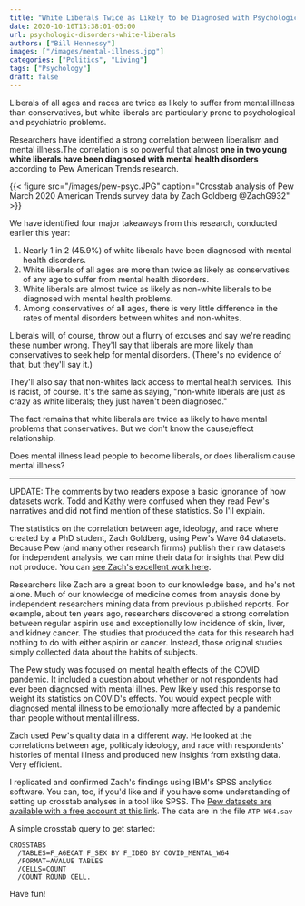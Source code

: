 ```yaml
---
title: "White Liberals Twice as Likely to be Diagnosed with Psychological Problems"
date: 2020-10-10T13:38:01-05:00
url: psychologic-disorders-white-liberals
authors: ["Bill Hennessy"]
images: ["/images/mental-illness.jpg"]
categories: ["Politics", "Living"]
tags: ["Psychology"]
draft: false
---
```


Liberals of all ages and races are twice as likely to suffer from mental illness than conservatives, but white liberals are particularly prone to psychological and psychiatric problems. 

Researchers have identified a strong correlation between liberalism and mental illness.The correlation is so powerful that almost **one in two young white liberals have been diagnosed with mental health disorders** according to Pew American Trends research. 


{{< figure src="/images/pew-psyc.JPG" caption="Crosstab analysis of Pew March 2020 American Trends survey data by Zach Goldberg @ZachG932" >}}

We have identified four major takeaways from this research, conducted earlier this year:

1. Nearly 1 in 2 (45.9%) of white liberals have been diagnosed with mental health disorders.
2. White liberals of all ages are more than twice as likely as conservatives of any age to suffer from mental health disorders.
3. White liberals are almost twice as likely as non-white liberals to be diagnosed with mental health problems. 
4. Among conservatives of all ages, there is very little difference in the rates of mental disorders between whites and non-whites.

Liberals will, of course, throw out a flurry of excuses and say we're reading these number wrong. They'll say that liberals are more likely than conservatives to seek help for mental disorders. (There's no evidence of that, but they'll say it.)

They'll also say that non-whites lack access to mental health services. This is racist, of course. It's the same as saying, "non-white liberals are just as crazy as white liberals; they just haven't been diagnosed."

The fact remains that white liberals are twice as likely to have mental problems that conservatives. But we don't know the cause/effect relationship. 

Does mental illness lead people to become liberals, or does liberalism cause mental illness?

---
UPDATE: The comments by two readers expose a basic ignorance of how datasets work. Todd and Kathy were confused when they read Pew's narratives and did not find mention of these statistics. So I'll explain.

The statistics on the correlation between age, ideology, and race where created by a PhD student, Zach Goldberg, using Pew's Wave 64 datasets. Because Pew (and many other research firrms) publish their raw datasets for independent analysis, we can mine their data for insights that Pew did not produce.  You can [see Zach's excellent work here](https://threadreaderapp.com/thread/1248823584111439872.html). 

Researchers like Zach are a great boon to our knowledge base, and he's not alone. Much of our knowledge of medicine comes from anaysis done by independent researchers mining data from previous published reports. For example, about ten years ago, researchers discovered a strong correlation between regular aspirin use and exceptionally low incidence of skin, liver, and kidney cancer. The studies that produced the data for this research had nothing to do with either aspirin or cancer. Instead, those original studies simply collected data about the habits of subjects. 

The Pew study was focused on mental health effects of the COVID pandemic. It included a question about whether or not respondents had ever been diagnosed with mental illnes. Pew likely used this response to weight its statistics on COVID's effects. You would expect people with diagnosed mental illness to be emotionally more affected by a pandemic than people without mental illness.

Zach used Pew's quality data in a different way. He looked at the correlations between age, politicaly ideology, and race with respondents' histories of mental illness and produced new insights from existing data. Very efficient.

I replicated and confirmed Zach's findings using IBM's SPSS analytics software. You can, too, if you'd like and if you have some understanding of setting up crosstab analyses in a tool like SPSS. The [Pew datasets are available with a free account at this link](https://www.pewsocialtrends.org/dataset/covid-19-late-march-2020/). The data are in the file `ATP W64.sav`

A simple crosstab query to get started: 

```
CROSSTABS 
  /TABLES=F_AGECAT F_SEX BY F_IDEO BY COVID_MENTAL_W64 
  /FORMAT=AVALUE TABLES 
  /CELLS=COUNT 
  /COUNT ROUND CELL.
```

Have fun!